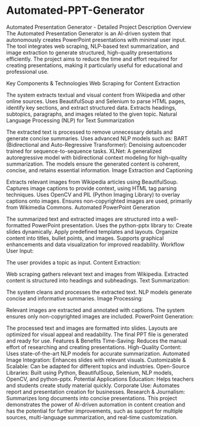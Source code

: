 # Automated-PPT-Generator

Automated Presentation Generator - Detailed Project Description Overview The Automated Presentation Generator is an AI-driven system that autonomously creates PowerPoint presentations with minimal user input. The tool integrates web scraping, NLP-based text summarization, and image extraction to generate structured, high-quality presentations efficiently. The project aims to reduce the time and effort required for creating presentations, making it particularly useful for educational and professional use.

Key Components & Technologies Web Scraping for Content Extraction

The system extracts textual and visual content from Wikipedia and other online sources. Uses BeautifulSoup and Selenium to parse HTML pages, identify key sections, and extract structured data. Extracts headings, subtopics, paragraphs, and images related to the given topic. Natural Language Processing (NLP) for Text Summarization

The extracted text is processed to remove unnecessary details and generate concise summaries. Uses advanced NLP models such as: BART (Bidirectional and Auto-Regressive Transformer): Denoising autoencoder trained for sequence-to-sequence tasks. XLNet: A generalized autoregressive model with bidirectional context modeling for high-quality summarization. The models ensure the generated content is coherent, concise, and retains essential information. Image Extraction and Captioning

Extracts relevant images from Wikipedia articles using BeautifulSoup. Captures image captions to provide context, using HTML tag parsing techniques. Uses OpenCV and PIL (Python Imaging Library) to overlay captions onto images. Ensures non-copyrighted images are used, primarily from Wikimedia Commons. Automated PowerPoint Generation

The summarized text and extracted images are structured into a well-formatted PowerPoint presentation. Uses the python-pptx library to: Create slides dynamically. Apply predefined templates and layouts. Organize content into titles, bullet points, and images. Supports graphical enhancements and data visualization for improved readability. Workflow User Input:

The user provides a topic as input. Content Extraction:

Web scraping gathers relevant text and images from Wikipedia. Extracted content is structured into headings and subheadings. Text Summarization:

The system cleans and processes the extracted text. NLP models generate concise and informative summaries. Image Processing:

Relevant images are extracted and annotated with captions. The system ensures only non-copyrighted images are included. PowerPoint Generation:

The processed text and images are formatted into slides. Layouts are optimized for visual appeal and readability. The final PPT file is generated and ready for use. Features & Benefits Time-Saving: Reduces the manual effort of researching and creating presentations. High-Quality Content: Uses state-of-the-art NLP models for accurate summarization. Automated Image Integration: Enhances slides with relevant visuals. Customizable & Scalable: Can be adapted for different topics and industries. Open-Source Libraries: Built using Python, BeautifulSoup, Selenium, NLP models, OpenCV, and python-pptx. Potential Applications Education: Helps teachers and students create study material quickly. Corporate Use: Automates report and presentation creation for businesses. Research & Journalism: Summarizes long documents into concise presentations. This project demonstrates the power of AI-driven automation in content creation and has the potential for further improvements, such as support for multiple sources, multi-language summarization, and real-time customization.
